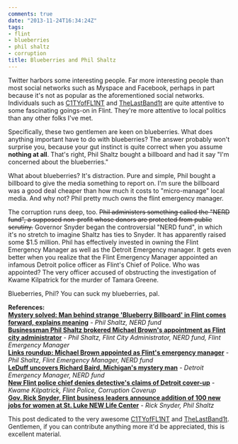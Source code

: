 ```yaml
---
comments: true
date: "2013-11-24T16:34:24Z"
tags:
- flint
- blueberries
- phil shaltz
- corruption
title: Blueberries and Phil Shaltz
---
```


Twitter harbors some interesting people. Far more interesting people
than most social networks such as Myspace and Facebook, perhaps in part
because it's not as popular as the aforementioned social networks.
Individuals such as [C1TYofFL1NT](https://twitter.com/C1TYofFL1NT) and
[TheLastBand1t](https://twitter.com/TheLastBand1t) are quite attentive
to some fascinating goings-on in Flint. They're more attentive to local
politics than any other folks I've met.

Specifically, these two gentlemen are keen on blueberries. What does
anything important have to do with blueberries? The answer probably
won't surprise you, because your gut instinct is quite correct when you
assume __nothing at all__. That's right, Phil Shaltz bought a billboard
and had it say "I'm concerned about the blueberries."

What about blueberries? It's distraction. Pure and simple, Phil bought a
billboard to give the media something to report on. I'm sure the
billboard was a good deal cheaper than how much it costs to
"micro-manage" local media. And why not? Phil pretty much owns the flint
emergency manager.

The corruption runs deep, too. <del>Phil administers something called
the "NERD fund", a supposed non-profit whose donors are protected from
public scrutiny.</del> Governor Snyder began the controversial "NERD
fund", in which it's no stretch to imagine Shaltz has ties to Snyder. It
has apparently raised some $1.5 million. Phil has effectively invested
in owning the Flint Emergency Manager as well as the Detroit Emergency
manager. It gets even better when you realize that the Flint Emergency
Manager appointed an infamous Detroit police officer as Flint's Chief of
Police. Who was appointed? The very officer accused of obstructing the
investigation of Kwame Kilpatrick for the murder of Tamara Greene.

Blueberries, Phil? You can suck my blueberries, pal.


**References:**  
**[Mystery solved: Man behind strange 'Blueberry Billboard' in Flint comes forward, explains meaning](http://www.mlive.com/business/mid-michigan/index.ssf/2013/10/mystery_solved_owner_of_the_st.html)** _- Phil Shaltz, NERD fund_  
**[Businessman Phil Shaltz brokered Michael Brown's appointment as Flint city administrator](http://www.mlive.com/news/flint/index.ssf/2009/02/businessman_phil_shaltz_broker.html)** _- Phil Shaltz, Flint City Administrator, NERD fund, Flint Emergency Manager_  
**[Links roundup: Michael Brown appointed as Flint's emergency manager](http://www.mlive.com/news/flint/index.ssf/2011/11/links_roundup_michael_brown_ap.html)** _- Phil Shaltz, Flint Emergency Manager, NERD fund_  
**[LeDuff uncovers Richard Baird, Michigan's mystery man](http://www.myfoxdetroit.com/story/23606126/leduff-uncovers-richard-baird-michigans-mystery-man#.Uk6MGEqmRQo.twitter)** _- Detroit Emergency Manager, NERD fund_  
**[New Flint police chief denies detective's claims of Detroit cover-up](http://www.mlive.com/news/flint/index.ssf/2013/10/court_records_show_tie_with_ne.html)** _- Kwame Kilpatrick, Flint Police, Corruption Coverup_  
**[Gov. Rick Snyder, Flint business leaders announce addition of 100 new jobs for women at St. Luke NEW Life Center](http://www.mlive.com/business/mid-michigan/index.ssf/2013/04/gov_rick_snyder_flint_business.html)** _- Rick Snyder, Phil Shaltz_

This post dedicated to the very awesome
[C1TYofFL1NT](https://twitter.com/C1TYofFL1NT) and
[TheLastBand1t](https://twitter.com/TheLastBand1t). Gentlemen, if you
can contribute anything more it'd be appreciated, this is excellent
material.
